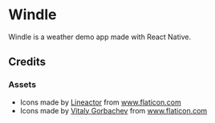 # Windle

Windle is a weather demo app made with React Native.

## Credits
### Assets

- Icons made by [Lineactor](https://www.flaticon.com/authors/linector) from www.flaticon.com
- Icons made by [Vitaly Gorbachev](https://www.flaticon.com/authors/vitaly-gorbachev) from www.flaticon.com